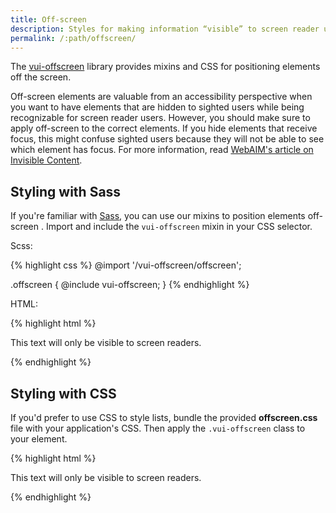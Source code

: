 ```yaml
---
title: Off-screen
description: Styles for making information “visible” to screen reader users but hidden from sighted users.
permalink: /:path/offscreen/
---
```


The [vui-offscreen](https://github.com/Brightspace/valence-ui-offscreen) library provides mixins and CSS for positioning elements off the screen.

Off-screen elements are valuable from an accessibility perspective when you want to have elements that are hidden to sighted users while being recognizable for screen reader users. However, you should make sure to apply off-screen to the correct elements. If you hide elements that receive focus, this might confuse sighted users because they will not be able to see which element has focus. For more information, read [WebAIM's article on Invisible Content](http://webaim.org/techniques/css/invisiblecontent/).

## Styling with Sass

If you're familiar with [Sass](http://sass-lang.com/), you can use our mixins to position elements off-screen . Import and include the `vui-offscreen` mixin in your CSS selector.

Scss:

{% highlight css %}
@import '<npm module path>/vui-offscreen/offscreen';

.offscreen {
	@include vui-offscreen;
}
{% endhighlight %}

HTML:

{% highlight html %}
<p class="offscreen">
	This text will only be visible to screen readers.
</p>
{% endhighlight %}

## Styling with CSS

If you'd prefer to use CSS to style lists, bundle the provided **offscreen.css** file with your application's CSS. Then apply the `.vui-offscreen` class to your element.

{% highlight html %}
<p class="vui-offscreen">
	This text will only be visible to screen readers.
</p>
{% endhighlight %}
